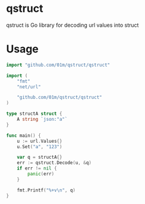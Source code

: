 # qstruct
qstruct is Go library for decoding url values into struct

# Usage

```go
import "github.com/01m/qstruct/qstruct"
```

```go
import (
	"fmt"
	"net/url"

	"github.com/01m/qstruct/qstruct"
)

type structA struct {
	A string `json:"a"`
}

func main() {
	u := url.Values{}
	u.Set("a", "123")

	var q = structA{}
	err := qstruct.Decode(u, &q)
	if err != nil {
		panic(err)
	}

	fmt.Printf("%+v\n", q)
}
```
